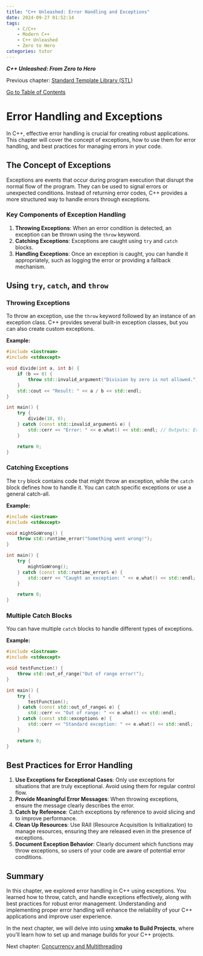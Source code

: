 ```yaml
---
title: "C++ Unleashed: Error Handling and Exceptions"
date: 2024-09-27 01:52:14
tags:
    - C/C++
    - Modern C++
    - C++ Unleashed
    - Zero to Hero
categories: tutor
---
```


___C++ Unleashed: From Zero to Hero___

Previous chapter: [Standard Template Library (STL)](/2024/09/27/cpp-unleash/02h-stl)

[Go to Table of Contents](/2024/09/26/cpp-unleash/02h-menu)

# Error Handling and Exceptions

In C++, effective error handling is crucial for creating robust applications. This chapter will cover the concept of exceptions, how to use them for error handling, and best practices for managing errors in your code.

<!--more-->

## The Concept of Exceptions

Exceptions are events that occur during program execution that disrupt the normal flow of the program. They can be used to signal errors or unexpected conditions. Instead of returning error codes, C++ provides a more structured way to handle errors through exceptions.

### Key Components of Exception Handling

1. **Throwing Exceptions**: When an error condition is detected, an exception can be thrown using the `throw` keyword.
2. **Catching Exceptions**: Exceptions are caught using `try` and `catch` blocks.
3. **Handling Exceptions**: Once an exception is caught, you can handle it appropriately, such as logging the error or providing a fallback mechanism.

## Using `try`, `catch`, and `throw`

### Throwing Exceptions

To throw an exception, use the `throw` keyword followed by an instance of an exception class. C++ provides several built-in exception classes, but you can also create custom exceptions.

**Example:**

```cpp
#include <iostream>
#include <stdexcept>

void divide(int a, int b) {
    if (b == 0) {
        throw std::invalid_argument("Division by zero is not allowed.");
    }
    std::cout << "Result: " << a / b << std::endl;
}

int main() {
    try {
        divide(10, 0);
    } catch (const std::invalid_argument& e) {
        std::cerr << "Error: " << e.what() << std::endl; // Outputs: Error: Division by zero is not allowed.
    }

    return 0;
}
```

### Catching Exceptions

The `try` block contains code that might throw an exception, while the `catch` block defines how to handle it. You can catch specific exceptions or use a general catch-all.

**Example:**

```cpp
#include <iostream>
#include <stdexcept>

void mightGoWrong() {
    throw std::runtime_error("Something went wrong!");
}

int main() {
    try {
        mightGoWrong();
    } catch (const std::runtime_error& e) {
        std::cerr << "Caught an exception: " << e.what() << std::endl; // Outputs: Caught an exception: Something went wrong!
    }

    return 0;
}
```

### Multiple Catch Blocks

You can have multiple `catch` blocks to handle different types of exceptions.

**Example:**

```cpp
#include <iostream>
#include <stdexcept>

void testFunction() {
    throw std::out_of_range("Out of range error!");
}

int main() {
    try {
        testFunction();
    } catch (const std::out_of_range& e) {
        std::cerr << "Out of range: " << e.what() << std::endl;
    } catch (const std::exception& e) {
        std::cerr << "Standard exception: " << e.what() << std::endl;
    }

    return 0;
}
```

## Best Practices for Error Handling

1. **Use Exceptions for Exceptional Cases**: Only use exceptions for situations that are truly exceptional. Avoid using them for regular control flow.
2. **Provide Meaningful Error Messages**: When throwing exceptions, ensure the message clearly describes the error.
3. **Catch by Reference**: Catch exceptions by reference to avoid slicing and to improve performance.
4. **Clean Up Resources**: Use RAII (Resource Acquisition Is Initialization) to manage resources, ensuring they are released even in the presence of exceptions.
5. **Document Exception Behavior**: Clearly document which functions may throw exceptions, so users of your code are aware of potential error conditions.

## Summary

In this chapter, we explored error handling in C++ using exceptions. You learned how to throw, catch, and handle exceptions effectively, along with best practices for robust error management. Understanding and implementing proper error handling will enhance the reliability of your C++ applications and improve user experience. 

In the next chapter, we will delve into using **xmake to Build Projects**, where you'll learn how to set up and manage builds for your C++ projects.

Next chapter: [Concurrency and Multithreading](/2024/09/27/cpp-unleash/02h-concurrency)
